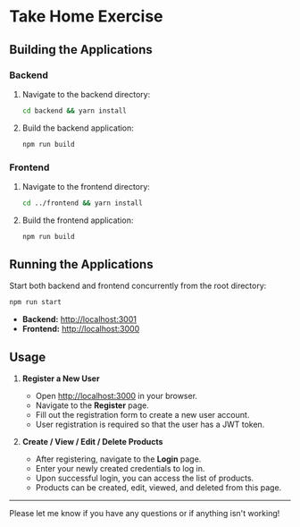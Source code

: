 # Take Home Exercise

## Building the Applications

### Backend

1. Navigate to the backend directory:

    ```bash
    cd backend && yarn install
    ```

2. Build the backend application:

    ```bash
    npm run build
    ```

### Frontend

1. Navigate to the frontend directory:

    ```bash
    cd ../frontend && yarn install
    ```

2. Build the frontend application:

    ```bash
    npm run build
    ```

## Running the Applications

Start both backend and frontend concurrently from the root directory:

```bash
npm run start
```

- **Backend:** [http://localhost:3001](http://localhost:3001)
- **Frontend:** [http://localhost:3000](http://localhost:3000)

## Usage

1. **Register a New User**

    - Open [http://localhost:3000](http://localhost:3000) in your browser.
    - Navigate to the **Register** page.
    - Fill out the registration form to create a new user account.
    - User registration is required so that the user has a JWT token.

2. **Create / View / Edit / Delete Products**

    - After registering, navigate to the **Login** page.
    - Enter your newly created credentials to log in.
    - Upon successful login, you can access the list of products.
    - Products can be created, edit, viewed, and deleted from this page.

---

Please let me know if you have any questions or if anything isn't working!
